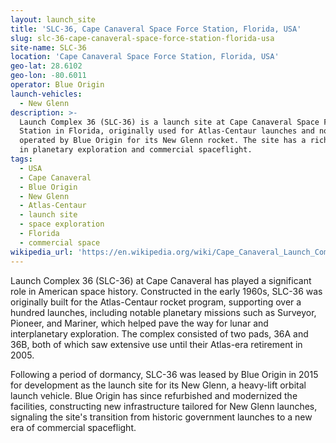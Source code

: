 ```yaml
---
layout: launch_site
title: 'SLC-36, Cape Canaveral Space Force Station, Florida, USA'
slug: slc-36-cape-canaveral-space-force-station-florida-usa
site-name: SLC-36
location: 'Cape Canaveral Space Force Station, Florida, USA'
geo-lat: 28.6102
geo-lon: -80.6011
operator: Blue Origin
launch-vehicles:
  - New Glenn
description: >-
  Launch Complex 36 (SLC-36) is a launch site at Cape Canaveral Space Force
  Station in Florida, originally used for Atlas-Centaur launches and now
  operated by Blue Origin for its New Glenn rocket. The site has a rich history
  in planetary exploration and commercial spaceflight.
tags:
  - USA
  - Cape Canaveral
  - Blue Origin
  - New Glenn
  - Atlas-Centaur
  - launch site
  - space exploration
  - Florida
  - commercial space
wikipedia_url: 'https://en.wikipedia.org/wiki/Cape_Canaveral_Launch_Complex_36'
---
```

Launch Complex 36 (SLC-36) at Cape Canaveral has played a significant role in American space history. Constructed in the early 1960s, SLC-36 was originally built for the Atlas-Centaur rocket program, supporting over a hundred launches, including notable planetary missions such as Surveyor, Pioneer, and Mariner, which helped pave the way for lunar and interplanetary exploration. The complex consisted of two pads, 36A and 36B, both of which saw extensive use until their Atlas-era retirement in 2005.

Following a period of dormancy, SLC-36 was leased by Blue Origin in 2015 for development as the launch site for its New Glenn, a heavy-lift orbital launch vehicle. Blue Origin has since refurbished and modernized the facilities, constructing new infrastructure tailored for New Glenn launches, signaling the site's transition from historic government launches to a new era of commercial spaceflight.
